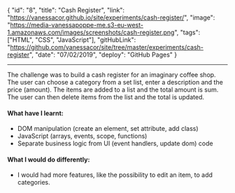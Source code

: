 {
"id": "8",
"title": "Cash Register",
"link": "https://vanessacor.github.io/site/experiments/cash-register/",
"image": "https://media-vanessapoppe-me.s3-eu-west-1.amazonaws.com/images/screenshots/cash-register.png",
"tags": ["HTML", "CSS", "JavaScript"],
"gitHubLink": "https://github.com/vanessacor/site/tree/master/experiments/cash-register",
"date": "07/02/2019",
"deploy": "GitHub Pages"
}

---

The challenge was to build a cash register for an imaginary coffee shop. The user can choose a category from a set list, enter a description and the price (amount).
The items are added to a list and the total amount is sum. The user can then delete items from the list and the total is updated.

#### What have I learnt:

- DOM manipulation (create an element, set attribute, add class)
- JavaScript (arrays, events, scope, functions)
- Separate business logic from UI (event handlers, update dom) code

#### What I would do differently:

- I would had more features, like the possibility to edit an item, to add categories.
